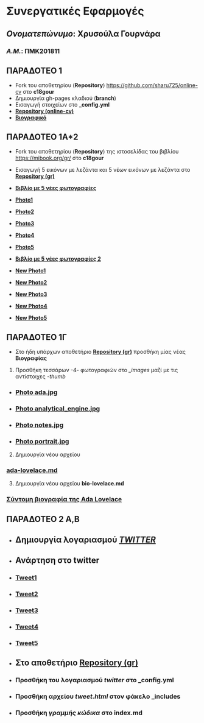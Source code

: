 # **Συνεργατικές Εφαρμογές**
## *Ονοματεπώνυμο*: **Χρυσούλα Γουρνάρα**
### *Α.Μ.*: **ΠΜΚ201811**
## ΠΑΡΑΔΟΤΕΟ 1
- Fork του αποθετηρίου (**Repository**) https://github.com/sharu725/online-cv στο **c18gour**
- Δημιουργία gh-pages κλαδιού (**branch**)
- Εισαγωγή στοιχείων στο **_config.yml**
- [**Repository (online-cv)**](https://github.com/c18gour/online-cv)
- [**Βιογραφικό**](https://c18gour.github.io/online-cv/) 

## ΠΑΡΑΔΟΤΕΟ 1Α*2
- Fork του αποθετηρίου (**Repository**) της ιστοσελίδας του βιβλίου https://mibook.org/gr/ στο **c18gour**
- Εισαγωγή 5 εικόνων με λεζάντα και 5 νέων εικόνων με λεζάντα στο [**Repository (gr)**](https://c18gour.github.io/gr/)
- [**Βιβλίο με 5 νέες φωτογραφίες**](https://c18gour.github.io/gr/)
- [**Photo1**](https://c18gour.github.io/gr/gallery/antik/)
- [**Photo2**](https://c18gour.github.io/gr/gallery/laptop/)
- [**Photo3**](https://c18gour.github.io/gr/gallery/continental/)
- [**Photo4**](https://c18gour.github.io/gr/gallery/socialmedia/)
- [**Photo5**](https://c18gour.github.io/gr/gallery/firsttransistor/)

- [**Βιβλίο με 5 νέες φωτογραφίες 2**](https://c18gour.github.io/gr/)
- [**New Photo1**](https://c18gour.github.io/gr/gallery/LegoSpike/)
- [**New Photo2**](https://c18gour.github.io/gr/gallery/creativity/)
- [**New Photo3**](https://c18gour.github.io/gr/gallery/ecommerce/)
- [**New Photo4**](https://c18gour.github.io/gr/gallery/loom/)
- [**New Photo5**](https://c18gour.github.io/gr/gallery/motorola/)


## ΠΑΡΑΔΟΤΕΟ 1Γ
- Στο ήδη υπάρχων αποθετήριο [**Repository (gr)**]( https://github.com/c18gour/gr) προσθήκη μίας νέας **Βιογραφίας**

1. Προσθήκη τεσσάρων -4- φωτογραφιών στο *_images* μαζί με τις αντίστοιχες *-thumb*
- ### [**Photo ada.jpg**](https://github.com/c18gour/gr/blob/gh-pages/images/ada.jpg)
- ### [**Photo analytical_engine.jpg**](https://github.com/c18gour/gr/blob/gh-pages/images/analytical_engine.jpg)
- ### [**Photo notes.jpg**](https://github.com/c18gour/gr/blob/gh-pages/images/notes.jpg)
- ### [**Photo portrait.jpg**](https://github.com/c18gour/gr/blob/gh-pages/images/portrait.jpg)

2. Δημιουργία νέου αρχείου 

### [**ada-lovelace.md**](https://github.com/c18gour/gr/blob/gh-pages/_biography/ada-lovelace.md)

3. Δημιουργία νέου αρχείου **bio-lovelace.md** 

### [**Σύντομη βιογραφία της Ada Lovelace**](https://github.com/c18gour/gr/blob/gh-pages/_biography/bio-lovelace.md)


## ΠΑΡΑΔΟΤΕΟ 2 Α,Β

- ## Δημιουργία λογαριασμού [***TWITTER***](https://twitter.com/gouxry)
- ## Ανάρτηση στο **twitter**
- ### [**Tweet1**](https://twitter.com/gouxry/status/1129137685451423744)
- ### [**Tweet2**](https://twitter.com/gouxry/status/1129139695642992640)
- ### [**Tweet3**](https://twitter.com/gouxry/status/1129144227282194434)
- ### [**Tweet4**](https://twitter.com/gouxry/status/1129146739737415684)
- ### [**Tweet5**](https://twitter.com/gouxry/status/1129438151947227139)

- ## Στο αποθετήριο [**Repository (gr)**]( https://github.com/c18gour/gr)
- ### Προσθήκη του λογαριασμού *twitter* στο **_config.yml**
- ### Προσθήκη αρχείου *tweet.html* στον φάκελο **_includes**
- ### Προσθήκη *γραμμής κώδικα* στο **index.md**

